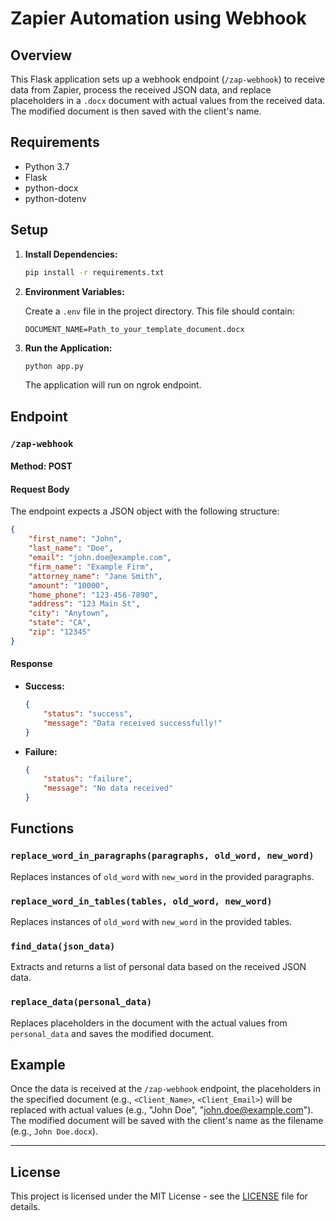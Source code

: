 # Zapier Automation using Webhook

## Overview

This Flask application sets up a webhook endpoint (`/zap-webhook`) to receive data from Zapier, process the received JSON data, and replace placeholders in a `.docx` document with actual values from the received data. The modified document is then saved with the client's name.

## Requirements

- Python 3.7
- Flask
- python-docx
- python-dotenv

## Setup

1. **Install Dependencies:**

   ```bash
   pip install -r requirements.txt
   ```

2. **Environment Variables:**

   Create a `.env` file in the project directory. This file should contain:

   ```
   DOCUMENT_NAME=Path_to_your_template_document.docx
   ```

3. **Run the Application:**

   ```bash
   python app.py
   ```

   The application will run on ngrok endpoint.

## Endpoint

### `/zap-webhook`

#### Method: POST

#### Request Body

The endpoint expects a JSON object with the following structure:

```json
{
    "first_name": "John",
    "last_name": "Doe",
    "email": "john.doe@example.com",
    "firm_name": "Example Firm",
    "attorney_name": "Jane Smith",
    "amount": "10000",
    "home_phone": "123-456-7890",
    "address": "123 Main St",
    "city": "Anytown",
    "state": "CA",
    "zip": "12345"
}
```

#### Response

- **Success:** 

   ```json
   {
       "status": "success",
       "message": "Data received successfully!"
   }
   ```

- **Failure:**

   ```json
   {
       "status": "failure",
       "message": "No data received"
   }
   ```

## Functions

### `replace_word_in_paragraphs(paragraphs, old_word, new_word)`

Replaces instances of `old_word` with `new_word` in the provided paragraphs.

### `replace_word_in_tables(tables, old_word, new_word)`

Replaces instances of `old_word` with `new_word` in the provided tables.

### `find_data(json_data)`

Extracts and returns a list of personal data based on the received JSON data.

### `replace_data(personal_data)`

Replaces placeholders in the document with the actual values from `personal_data` and saves the modified document. 

## Example

Once the data is received at the `/zap-webhook` endpoint, the placeholders in the specified document (e.g., `<Client_Name>`, `<Client_Email>`) will be replaced with actual values (e.g., "John Doe", "john.doe@example.com"). The modified document will be saved with the client's name as the filename (e.g., `John Doe.docx`).

---

## License

This project is licensed under the MIT License - see the [LICENSE](LICENSE) file for details.

